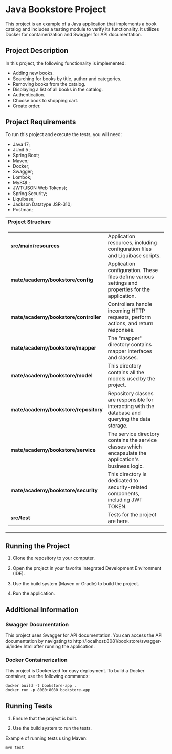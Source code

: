 # Java Bookstore Project

This project is an example of a Java application that implements a book catalog and includes 
a testing module to verify its functionality. 
It utilizes Docker for containerization and Swagger for API documentation.

## Project Description

In this project, the following functionality is implemented:

- Adding new books.
- Searching for books by title, author and categories.
- Removing books from the catalog.
- Displaying a list of all books in the catalog.
- Authentication.
- Choose book to shopping cart. 
- Create order.

## Project Requirements

To run this project and execute the tests, you will need:

- Java 17;
- JUnit 5 ;
- Spring Boot;
- Maven;
- Docker;
- Swagger;
- Lombok;
- MySQL;
- JWT(JSON Web Tokens);
- Spring Security;
- Liquibase;
- Jackson Datatype JSR-310;
- Postman;

<table>
  <tr>
    <td><strong>Project Structure</strong></td>
  </tr>
  <tr>
    <td>
      <table>
        <tr>
          <td><strong>src/main/resources</strong></td>
            <td>Application resources, including configuration files and Liquibase scripts.</td>
        </tr>
        <tr>
          <td><strong>mate/academy/bookstore/config</strong></td>
          <td>Application configuration. These files define various settings and properties for the application.</td>
        </tr>
        <tr>
          <td><strong>mate/academy/bookstore/controller</strong></td>
          <td>Controllers handle incoming HTTP requests, perform actions, and return responses.</td>
        </tr>
        <tr>
          <td><strong>mate/academy/bookstore/mapper</strong></td>
           <td>The "mapper" directory contains mapper interfaces and classes. </td>
        </tr>
        <tr>
          <td><strong>mate/academy/bookstore/model</strong></td>
          <td>This directory contains all the models used by the project. </td>
        </tr>
        <tr>
          <td><strong>mate/academy/bookstore/repository</strong></td>
          <td>Repository classes are responsible for interacting with the database and querying the data storage.</td>
        </tr>
        <tr>
          <td><strong>mate/academy/bookstore/service</strong></td>
          <td>The service directory contains the service classes which encapsulate the application's business logic.</td>
        </tr>
        <tr>
          <td><strong>mate/academy/bookstore/security</strong></td>
          <td>This directory is dedicated to security-related components, including JWT TOKEN.</td>
        </tr>
        <tr>
          <td><strong>src/test</strong></td>
          <td>Tests for the project are here.</td>
        </tr>
      </table>
    </td>
  </tr>
</table>

## Running the Project

1. Clone the repository to your computer.

2. Open the project in your favorite Integrated Development Environment (IDE).

3. Use the build system (Maven or Gradle) to build the project.

4. Run the application.

## Additional Information

### Swagger Documentation

This project uses Swagger for API documentation. You can access the API documentation by navigating 
to http://localhost:8081/bookstore/swagger-ui/index.html after running the application.


### Docker Containerization

This project is Dockerized for easy deployment. To build a Docker container, use the following commands:

``` 
docker build -t bookstore-app .
docker run -p 8080:8080 bookstore-app
``` 

## Running Tests

1. Ensure that the project is built.

2. Use the build system to run the tests.

Example of running tests using Maven:

```shell
mvn test


